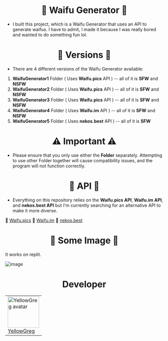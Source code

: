 <h1 align="center"><strong>🌸 Waifu Generator 🌸</strong></h1>

- I built this project, which is a Waifu Generator that uses an API to generate waifus. I have to admit, I made it because I was really bored and wanted to do something fun lol.

<h1 align="center"><strong>🚀 Versions 🚀</strong></h1>

- There are 4 different versions of the Waifu Generator available: 

1. **WaifuGenerator1** Folder ( Uses **Waifu.pics** API ) -- all of it is **SFW** and **NSFW**
2. **WaifuGenerator2** Folder ( Uses **Waifu.pics** API ) -- all of it is **SFW** and **NSFW**
3. **WaifuGenerator3** Folder ( Uses **Waifu.pics** API ) -- all of it is **SFW** and **NSFW**
4. **WaifuGenerator4** Folder ( Uses **Waifu.im** API ) -- all of it is **SFW** and **NSFW**
5. **WaifuGenerator5** Folder ( Uses **nekos.best** API ) -- all of it is **SFW**

<h1 align="center"><strong>⚠️ Important ⚠️</strong></h1>

- Please ensure that you only use either the **Folder** separately. Attempting to use other Folder together will cause compatibility issues, and the program will not function correctly.

<h1 align="center"><strong>🌟 API 🌟</strong></h1>

- Everything on this repository relies on the **Waifu.pics API**, **Waifu.im API**, and **nekos.best API** but I'm currently searching for an alternative API to make it more diverse.

🔗 [Waifu.pics](https://github.com/Waifu-pics/waifu-api)
🔗 [Waifu.im](https://github.com/Waifu-im/waifu-api)
🔗 [nekos.best](https://github.com/nekos-best/docs)

<h1 align="center"><strong>🎨 Some Image 🎨</strong></h1>

It works on replit.

![image](https://user-images.githubusercontent.com/101320329/236390742-1bdef734-7ea0-42da-876b-c2c0c2c857c7.png)

<h1 align="center"><strong> Developer </strong></h1>

<table>
  <tr>
    <td style="align:center;">
      <a href="https://github.com/YellowGreg">
        <img src="https://avatars.githubusercontent.com/u/101320329?v=4" height="100" width="100" alt="YellowGreg avatar" />
        <br>
        <span>YellowGreg</span>
      </a>
    </td>
  </tr>
</table>
